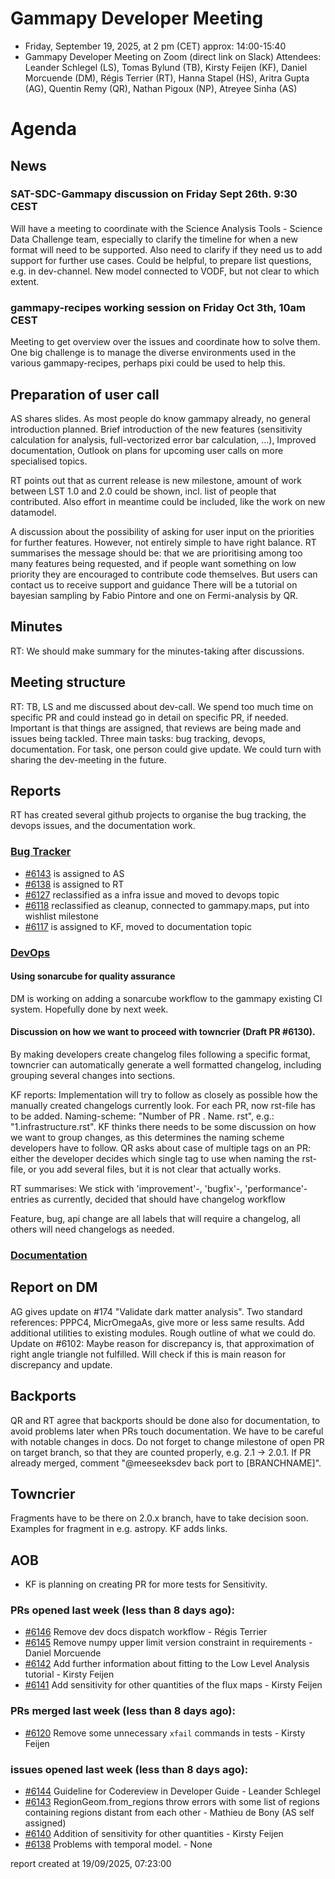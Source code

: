 # Gammapy Developer Meeting 
 * Friday, September 19, 2025, at 2 pm (CET) approx: 14:00-15:40
 * Gammapy Developer Meeting on Zoom (direct link on Slack) 
Attendees: Leander Schlegel (LS), Tomas Bylund (TB), Kirsty Feijen (KF), Daniel Morcuende (DM), Régis Terrier (RT), Hanna Stapel (HS),  Aritra Gupta (AG), Quentin Remy (QR), Nathan Pigoux (NP), Atreyee Sinha (AS)
 
# Agenda

## News
### SAT-SDC-Gammapy discussion on Friday Sept 26th. 9:30 CEST
Will have a meeting to coordinate with the Science Analysis Tools - Science Data Challenge team, especially to clarify the timeline for when a new format will need to be supported. Also need to clarify if they need us to add support for further use cases. Could be helpful, to prepare list questions, e.g. in dev-channel.
New model connected to VODF, but not clear to which extent.


### gammapy-recipes working session on Friday Oct 3th, 10am CEST
Meeting to get overview over the issues and coordinate how to solve them. One big challenge is to manage the diverse environments used in the various gammapy-recipes, perhaps pixi could be used to help this.

## Preparation of user call
AS shares slides. As most people do know gammapy already, no general introduction planned. Brief introduction of the new features (sensitivity calculation for analysis, full-vectorized error bar calculation, ...), Improved documentation, Outlook on plans for upcoming user calls on more specialised topics.

RT points out that as current release is new milestone, amount of work between LST 1.0 and 2.0 could be shown, incl. list of people that contributed. Also effort in meantime could be included, like the work on new datamodel.

A discussion about the possibility of asking for user input on the priorities for further features. However, not entirely simple to have right balance. 
RT summarises the message should be: that we are prioritising among too many features being requested, and if people want something on low priority they are encouraged to contribute code themselves. But users can contact us to receive support and guidance
There will be a tutorial on bayesian sampling by Fabio Pintore and one on Fermi-analysis by QR.

## Minutes
RT: We should make summary for the minutes-taking after discussions.

## Meeting structure
RT: TB, LS and me discussed about dev-call. We spend too much time on specific PR and could instead go in detail on specific PR, if needed. Important is that things are assigned, that reviews are being made and issues being tackled. Three main tasks: bug tracking, devops, documentation. For task, one person could give update. We could turn with sharing the dev-meeting in the future.

## Reports
RT has created several github projects to organise the bug tracking, the devops issues, and the documentation work.

### [Bug Tracker](https://github.com/orgs/gammapy/projects/36/views/1)

* [#6143](https://github.com/gammapy/gammapy/issues/6143) is assigned to AS
* [#6138](https://github.com/gammapy/gammapy/issues/6138) is assigned to RT
* [#6127](https://github.com/gammapy/gammapy/issues/6127) reclassified as a infra issue and moved to devops topic
* [#6118](https://github.com/gammapy/gammapy/issues/6118) reclassified as cleanup, connected to gammapy.maps, put into wishlist milestone
* [#6117](https://github.com/gammapy/gammapy/issues/6117) is assigned to KF, moved to documentation topic

### [DevOps](https://github.com/orgs/gammapy/projects/31)
#### Using sonarcube for quality assurance
DM is working on adding a sonarcube workflow to the gammapy existing CI system. Hopefully done by next week.

#### Discussion on how we want to proceed with towncrier (Draft PR #6130). 
By making developers create changelog files following a specific format, towncrier can automatically generate a well formatted changelog, including grouping several changes into sections. 

KF reports: Implementation will try to follow as closely as possible how the manually created changelogs currently look. For each PR, now rst-file has to be added. Naming-scheme: "Number of PR . Name. rst", e.g.: "1.infrastructure.rst".
KF thinks there needs to be some discussion on how we want to group changes, as this determines the naming scheme developers have to follow.
QR asks about case of multiple tags on an PR: either the developer decides which single tag to use when naming the rst-file, or you add several files, but it is not clear that actually works.

RT summarises: We stick with 'improvement'-, 'bugfix'-, 'performance'- entries as currently, decided that should have changelog workflow 

Feature, bug, api change are all labels that will require a changelog, all others will need changelogs as needed.

### [Documentation](https://github.com/orgs/gammapy/projects/27/views/2)

## Report on DM
AG gives update on #174 "Validate dark matter analysis". Two standard references: PPPC4, MicrOmegaAs, give more or less same results. Add additional utilities to existing modules. Rough outline of what we could do.
Update on #6102: Maybe reason for discrepancy is, that approximation of right angle triangle not fulfilled. Will check if this is main reason for discrepancy and update.

## Backports 
QR and RT agree that backports should be done also for documentation, to avoid problems later when PRs touch documentation. We have to be careful with notable changes in docs. Do not forget to change milestone of open PR on target branch, so that they are counted properly, e.g. 2.1 -> 2.0.1. If PR already merged, comment "@meeseeksdev back port to [BRANCHNAME]". 

## Towncrier
Fragments have to be there on 2.0.x branch, have to take decision soon. Examples for fragment in e.g. astropy. KF adds links.

## AOB
- KF is planning on creating PR for more tests for Sensitivity.

### PRs opened last week (less than 8 days ago): 
* [#6146](https://github.com/gammapy/gammapy/pull/6146) Remove dev docs dispatch workflow - Régis Terrier
* [#6145](https://github.com/gammapy/gammapy/pull/6145) Remove numpy upper limit version constraint in requirements - Daniel Morcuende
* [#6142](https://github.com/gammapy/gammapy/pull/6142) Add further information about fitting to the Low Level Analysis tutorial - Kirsty Feijen
* [#6141](https://github.com/gammapy/gammapy/pull/6141) Add sensitivity for other quantities of the flux maps - Kirsty Feijen

### PRs merged last week (less than 8 days ago): 
* [#6120](https://github.com/gammapy/gammapy/pull/6120) Remove some unnecessary `xfail` commands in tests - Kirsty Feijen

### issues opened last week (less than 8 days ago): 
* [#6144](https://github.com/gammapy/gammapy/issues/6144) Guideline for Codereview in Developer Guide - Leander Schlegel
* [#6143](https://github.com/gammapy/gammapy/issues/6143) RegionGeom.from_regions throw errors with some list of regions containing regions distant from each other - Mathieu de Bony (AS self assigned)
* [#6140](https://github.com/gammapy/gammapy/issues/6140) Addition of sensitivity for other quantities - Kirsty Feijen
* [#6138](https://github.com/gammapy/gammapy/issues/6138) Problems with temporal model. - None

 report created at 19/09/2025, 07:23:00
